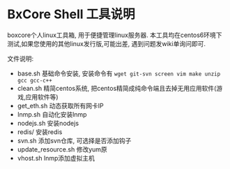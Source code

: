 BxCore Shell 工具说明
=====

boxcore个人linux工具箱, 用于便捷管理linux服务器. 本工具均在centos6环境下测试,如果您使用的其他linux发行版,可能出差, 遇到问题发wiki单询问即可. 

文件说明:

- base.sh 基础命令安装, 安装命令有 `wget git-svn screen vim make unzip gcc gcc-c++`
- clean.sh 精简centos系统, 把centos精简成纯命令端且去掉无用应用软件(游戏,应用软件等)
- get_eth.sh 动态获取所有网卡IP
- lnmp.sh 自动化安装lnmp
- nodejs.sh 安装nodejs
- redis/ 安装redis
- svn.sh 添加svn仓库, 可选择是否添加钩子
- update_resource.sh 修改yum原
- vhost.sh lnmp添加虚拟主机
